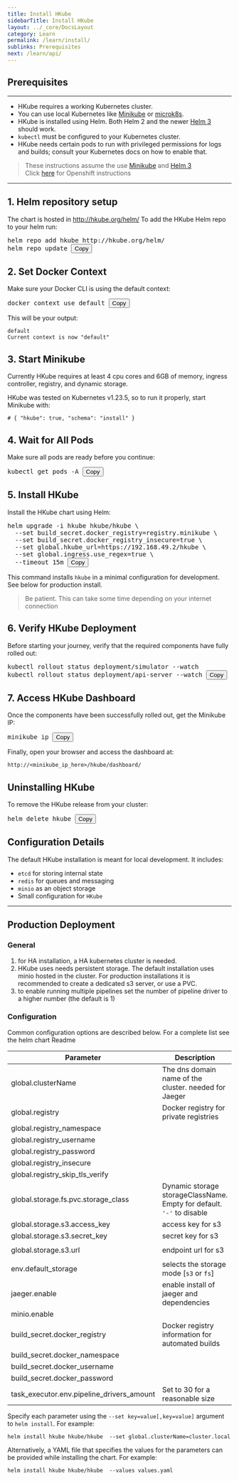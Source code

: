 ```yaml
---
title: Install HKube
sidebarTitle: Install HKube
layout: ../_core/DocsLayout
category: Learn
permalink: /learn/install/
sublinks: Prerequisites
next: /learn/api/
---
```


## Prerequisites

---

- HKube requires a working Kubernetes cluster.
- You can use local Kubernetes like [Minikube](https://kubernetes.io/docs/tasks/tools/install-minikube/) or [microk8s](https://microk8s.io/).
- HKube is installed using Helm. Both Helm 2 and the newer [Helm 3](https://helm.sh/docs/intro/install/) should work.
- `kubectl` must be configured to your Kubernetes cluster.
- HKube needs certain pods to run with privileged permissions for logs and builds; consult your Kubernetes docs on how to enable that.

> These instructions assume the use [Minikube](https://kubernetes.io/docs/tasks/tools/install-minikube/) and [Helm 3](https://helm.sh/docs/intro/install/)  
> Click [here](../../learn/install/openshift/) for Openshift instructions

---

## 1. Helm repository setup

The chart is hosted in http://hkube.org/helm/
To add the HKube Helm repo to your helm run:
<pre class="bash" id="helmRepo">
helm repo add hkube http://hkube.org/helm/
helm repo update <button class="copy-btn" onclick="copyToClipboard('helmRepo')">Copy</button>
</pre>


## 2. Set Docker Context

Make sure your Docker CLI is using the default context:

<pre class="bash" id="dockerContext">
docker context use default <button class="copy-btn" onclick="copyToClipboard('dockerContext')">Copy</button>
</pre>


This will be your output:
```console
default
Current context is now "default"
```

## 3. Start Minikube
Currently HKube requires at least 4 cpu cores and 6GB of memory, ingress controller, registry, and dynamic storage.  

HKube was tested on Kubernetes v1.23.5, so to run it properly, start Minikube with:
```hkube-tabs-with-copy
# { "hkube": true, "schema": "install" }
```


## 4. Wait for All Pods
Make sure all pods are ready before you continue:
<pre class="bash" id="getPods">
kubectl get pods -A <button class="copy-btn" onclick="copyToClipboard('getPods')">Copy</button>
</pre>


## 5. Install HKube
Install the HKube chart using Helm:
<pre class="bash" id="installHKube">
helm upgrade -i hkube hkube/hkube \
  --set build_secret.docker_registry=registry.minikube \
  --set build_secret.docker_registry_insecure=true \
  --set global.hkube_url=https://192.168.49.2/hkube \
  --set global.ingress.use_regex=true \
  --timeout 15m <button class="copy-btn" onclick="copyToClipboard('installHKube')">Copy</button>
</pre>

This command installs `hkube` in a minimal configuration for development. See below for production install.  
> Be patient. This can take some time depending on your internet connection  

## 6. Verify HKube Deployment
Before starting your journey, verify that the required components have fully rolled out:
<pre class="bash" id="rolloutSimulator">
kubectl rollout status deployment/simulator --watch
kubectl rollout status deployment/api-server --watch <button class="copy-btn" onclick="copyToClipboard('rolloutSimulator')">Copy</button>
</pre>

## 7. Access HKube Dashboard
Once the components have been successfully rolled out, get the Minikube IP:
<pre class="bash" id="minikubeIp">
minikube ip <button class="copy-btn" onclick="copyToClipboard('minikubeIp')">Copy</button>
</pre>

Finally, open your browser and access the dashboard at:
```perl
http://<minikube_ip_here>/hkube/dashboard/
```

## Uninstalling HKube
To remove the HKube release from your cluster:
<pre class="bash" id="uninstallHKube">
helm delete hkube <button class="copy-btn" onclick="copyToClipboard('uninstallHKube')">Copy</button>
</pre>


## Configuration Details
The default HKube installation is meant for local development.
It includes:

- `etcd` for storing internal state
- `redis` for queues and messaging
- `minio` as an object storage
- Small configuration for `HKube`  

---

## Production Deployment
### General
1. for HA installation, a HA kubernetes cluster is needed.  
2. HKube uses needs persistent storage. The default installation uses minio hosted in the cluster. For production installations it is recommended to create a dedicated s3 server, or use a PVC.
3. to enable running multiple pipelines set the number of pipeline driver to a higher number (the default is 1)

### Configuration
Common configuration options are described below. For a complete list see the helm chart Readme

|                        Parameter                        | Description                                       |                            Default   |
|---------------------------------------------------------|---------------------------------------------------|--------------------------------------|
| global.clusterName                                      | The dns domain name of the cluster. needed for Jaeger | `cluster.local`                      |
| global.registry                                         | Docker registry for private registries            | `''`                                 |
| global.registry_namespace                               |                                                   | `hkube`                              |
| global.registry_username                                |                                                   | `''`                                 |
| global.registry_password                                |                                                   | `''`                                 |
| global.registry_insecure                                |                                                   | `false`                              |
| global.registry_skip_tls_verify                         |                                                   | `false`                              |
| global.storage.fs.pvc.storage_class                     | Dynamic storage storageClassName. Empty for default. `'-'` to disable  | `''`                                 |
| global.storage.s3.access_key                            | access key for s3                                 | `hkubeminiokey`                      |
| global.storage.s3.secret_key                            | secret key for s3                                 | `hkubeminiosecret`                   |
| global.storage.s3.url                                   | endpoint url for s3                               | `'http://hkube-minio:9000'`          |
| env.default_storage                                     | selects the storage mode [`s3` or `fs`]           | `s3`                                 |
| jaeger.enable                                           | enable install of jaeger and dependencies         | `false`                              |
| minio.enable                                            |                                                   | `true`                               |
| build_secret.docker_registry                            | Docker registry information for automated builds  | `''`                                 |
| build_secret.docker_namespace                           |                                                   | `''`                                 |
| build_secret.docker_username                            |                                                   | `''`                                 |
| build_secret.docker_password                            |                                                   | `''`                                 |
| task_executor.env.pipeline_drivers_amount               | Set to 30 for a reasonable size                   | `1`                                  |


Specify each parameter using the `--set key=value[,key=value]` argument to `helm install`. For example:

```console
helm install hkube hkube/hkube  --set global.clusterName=cluster.local
```

Alternatively, a YAML file that specifies the values for the parameters can be provided while
installing the chart. For example:

```console
helm install hkube hkube/hkube  --values values.yaml
```

<!-- ```hkube-box
# { "hkube": true, "url": "/learn", "title": "next &rarr;", "text": "Learn More" }
``` -->


<script>
  function copyToClipboard(elementId) {
    const codeBlock = document.getElementById(elementId);
    const button = codeBlock.querySelector('.copy-btn');

    const text = Array.from(codeBlock.childNodes)
      .filter(node => node.nodeType === Node.TEXT_NODE || node.tagName !== 'BUTTON')
      .map(node => node.textContent)
      .join('')
      .trim();

    navigator.clipboard.writeText(text).then(() => {
      const original = button.textContent;
      button.textContent = 'Copied!';
      setTimeout(() => { button.textContent = original; }, 500);
    }).catch((err) => {
      console.error('Copy failed', err);
    });
  }
</script>

